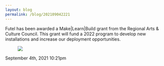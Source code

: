 ```yaml
---
layout: blog
permalink: /blog/202109042221
---
```


Futel has been awarded a Make|Learn|Build grant from the Regional Arts &amp; Culture Council. This grant will fund a 2022 program to develop new installations and increase our deployment opportunities.

<figure class="tmblr-full" data-orig-height="42" data-orig-width="371"><img src="https://64.media.tumblr.com/0069eb3b3b15a157afdc0732b276a9f2/0d5df4be54e1ed24-83/s540x810/de796ba01bff8f26d5e432ba5c36266cf87e3c8b.png" data-orig-height="42" data-orig-width="371"/></figure>

<div id="footer">
<span id="timestamp"> September 4th, 2021 10:21pm </span>
</div>
